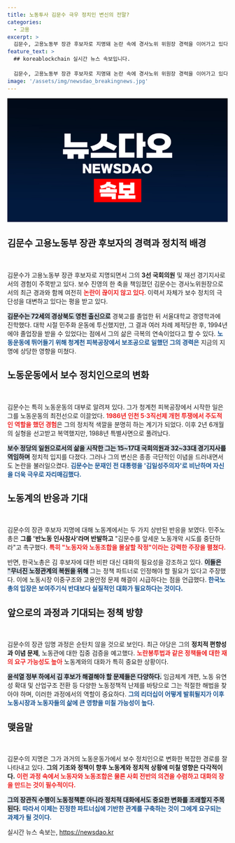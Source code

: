 ```yaml
---
title: 노동투사 김문수 극우 정치인 변신의 전말?
categories:
  - 고용
excerpt: >
  김문수, 고용노동부 장관 후보자로 지명돼 논란 속에 경사노위 위원장 경력을 이어가고 있다. 민주화 운동에서 보수 정치인으로 극적 변신을 한 그의 이념 문제가 도마 위에 오르며, 노동계와 정치권의 반발이 이어지고 있다.
feature_text: >
  ## koreablockchain 실시간 뉴스 속보입니다.

  김문수, 고용노동부 장관 후보자로 지명돼 논란 속에 경사노위 위원장 경력을 이어가고 있다. 민주화 운동에서 보수 정치인으로 극적 변신을 한 그의 이념 문제가 도마 위에 오르며, 노동계와 정치권의 반발이 이어지고 있다.
image: '/assets/img/newsdao_breakingnews.jpg'
---
```


<p><img src="/assets/img/newsdao_breakingnews.jpg" alt="koreablockchain 속보" /></p>

<h2 data-ke-size="size26">김문수 고용노동부 장관 후보자의 경력과 정치적 배경</h2>

<p data-ke-size="size16">&nbsp;</p>

<p>김문수가 고용노동부 장관 후보자로 지명되면서 그의 <b>3선 국회의원</b> 및 재선 경기지사로서의 경험이 주목받고 있다. 보수 진영의 한 축을 책임졌던 김문수는 경사노위원장으로서의 최근 경과와 함께 여전히 <b><span style="color: #ee2323;">논란이 끊이지 않고 있다</span></b>. 이력서 자체가 보수 정치의 극단성을 대변하고 있다는 평을 받고 있다. </p>

<p><b><span style="background-color: #21538527;">김문수는 72세의 경상북도 영천 출신으로</span></b> 경북고를 졸업한 뒤 서울대학교 경영학과에 진학했다. 대학 시절 민주화 운동에 투신했지만, 그 결과 여러 차례 제적당한 후, 1994년에야 졸업장을 받을 수 있었다는 점에서 그의 삶은 극복의 연속이었다고 할 수 있다. <b><span style="color: #1a5490;">노동운동에 뛰어들기 위해 청계천 피복공장에서 보조공으로 일했던 그의 경력은</span></b> 지금의 지명에 상당한 영향을 미쳤다. </p>

<h2 data-ke-size="size26">노동운동에서 보수 정치인으로의 변화</h2>

<p data-ke-size="size16">&nbsp;</p>

<p>김문수는 특히 노동운동의 대부로 알려져 있다. 그가 청계천 피복공장에서 시작한 일은 그를 노동운동의 최전선으로 이끌었다. <b><span style="color: #ee2323;">1986년 인천 5·3직선제 개헌 투쟁에서 주도적인 역할을 했던 경험</span></b>은 그의 정치적 색깔을 분명히 하는 계기가 되었다. 이후 2년 6개월의 실형을 선고받고 복역했지만, 1988년 특별사면으로 풀려났다. </p>

<p><b><span style="background-color: #21538527;">보수 정당의 일원으로서의 삶을 시작한 그는 15~17대 국회의원과 32~33대 경기지사를 역임하며</span></b> 정치적 입지를 다졌다. 그러나 그의 변신은 종종 극단적인 이념을 드러내면서도 논란을 불러일으켰다. <b><span style="color: #1a5490;">김문수는 문재인 전 대통령을 '김일성주의자'로 비난하며 자신을 더욱 극우로 자리매김했다.</span></b> </p>

<h2 data-ke-size="size26">노동계의 반응과 기대</h2>

<p data-ke-size="size16">&nbsp;</p>

<p>김문수의 장관 후보자 지명에 대해 노동계에서는 두 가지 상반된 반응을 보였다. 민주노총은 <b>그를 '반노동 인사참사'라며 반발하고</b> "김문수를 앞세운 노동개악 시도를 중단하라"고 촉구했다. <b><span style="color: #ee2323;">특히 "노동자와 노동조합을 몰살할 작정"이라는 강력한 주장을 펼쳤다.</span></b> </p>

<p>반면, 한국노총은 김 후보자에 대한 비판 대신 대화의 필요성을 강조하고 있다. <b><span style="background-color: #21538527;">이들은 "무너진 노정관계의 복원을 위해</span></b> 그는 정책 파트너로 인정해야 할 필요가 있다고 주장했다. 이에 노동시장 이중구조와 고용안정 문제 해결이 시급하다는 점을 언급했다. <b><span style="color: #1a5490;">한국노총의 입장은 보여주기식 반대보다 실질적인 대화가 필요하다는 것이다.</span></b> </p>

<h2 data-ke-size="size26">앞으로의 과정과 기대되는 정책 방향</h2>

<p data-ke-size="size16">&nbsp;</p>

<p>김문수의 장관 임명 과정은 순탄치 않을 것으로 보인다. 최근 야당은 그의 <b>정치적 편향성과 이념 문제</b>, 노동관에 대한 집중 검증을 예고했다. <b><span style="color: #ee2323;">노란봉투법과 같은 정책들에 대한 재의 요구 가능성도 높아</span></b> 노동계와의 대화가 특히 중요한 상황이다. </p>

<p><b><span style="background-color: #21538527;">윤석열 정부 하에서 김 후보가 해결해야 할 문제들은 다양하다.</span></b> 임금체계 개편, 노동 유연성 확대 및 산업구조 전환 등 다양한 노동정책적 난제를 바탕으로 그는 적절한 해법을 찾아야 하며, 이러한 과정에서의 역할이 중요하다. <b><span style="color: #1a5490;">그의 리더십이 어떻게 발휘될지가 이후 노동시장과 노동자들의 삶에 큰 영향을 미칠 가능성이 높다.</span></b></p>

<h2 data-ke-size="size26">맺음말</h2>

<p data-ke-size="size16">&nbsp;</p>

<p>김문수의 지명은 그가 과거의 노동운동가에서 보수 정치인으로 변화한 복잡한 경로를 잘 나타내고 있다. <b>그의 기조와 정책이 향후 노동계와 정치적 상황에 미칠 영향은 다각적이다.</b> <b><span style="color: #ee2323;">이런 과정 속에서 노동자와 노동조합은 물론 사회 전반의 의견을 수렴하고 대화의 장을 만드는 것이 필수적이다.</span></b> </p>

<p><b><span style="background-color: #21538527;">그의 장관직 수행이 노동정책뿐 아니라 정치적 대화에서도 중요한 변화를 초래할지 주목된다.</span></b> <b><span style="color: #1a5490;">따라서 이제는 진정한 파트너십에 기반한 관계를 구축하는 것이 그에게 요구되는 과제가 될 것이다.</span></b></p>
실시간 뉴스 속보는, <a href="https://newsdao.kr" rel="dofollow">https://newsdao.kr</a>


